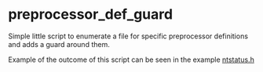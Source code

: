 # preprocessor_def_guard 

Simple little script to enumerate a file for specific preprocessor definitions and adds a guard around them.

Example of the outcome of this script can be seen in the example [ntstatus.h](https://github.com/dude719/preprocessor_def_guard/blob/master/ntstatus.h)
